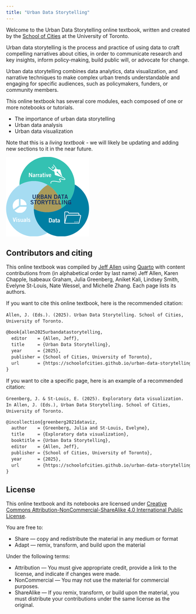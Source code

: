 ```yaml
---
title: "Urban Data Storytelling"
---
```


Welcome to the Urban Data Storytelling online textbook, written and created by the [School of Cities](https://schoolofcities.utoronto.ca/) at the University of Toronto. 

Urban data storytelling is the process and practice of using data to craft compelling narratives about cities, in order to communicate research and key insights, inform policy-making, build public will, or advocate for change. 

Urban data storytelling combines data analytics, data visualization, and narrative techniques to make complex urban trends understandable and engaging for specific audiences, such as policymakers, funders, or community members.

This online textbook has several core modules, each composed of one or more notebooks or tutorials.

- The importance of urban data storytelling  
- Urban data analysis
- Urban data visualization

Note that this is a *living textbook* - we will likely be updating and adding new sections to it in the near future.


![Framework for data storytelling](assets/uds-framework-diagram.png)



## Contributors and citing

This online textbook was compiled by [Jeff Allen](https://jamaps.github.io) using [Quarto](https://quarto.org/) with content contributions from (in alphabetical order by last name) Jeff Allen, Karen Chapple, Isabeaux Graham, Julia Greenberg, Aniket Kali, Lindsey Smith, Evelyne St-Louis, Nate Wessel, and Michelle Zhang. Each page lists its authors.

If you want to cite this online textbook, here is the recommended citation:

`Allen, J. (Eds.). (2025). Urban Data Storytelling. School of Cities, University of Toronto.`

```latex
@book{allen2025urbandatastorytelling,
  editor    = {Allen, Jeff},
  title     = {Urban Data Storytelling},
  year      = {2025},
  publisher = {School of Cities, University of Toronto},
  url		= {https://schoolofcities.github.io/urban-data-storytelling/}
}
```

If you want to cite a specific page, here is an example of a recommended citation:

`Greenberg, J. & St-Louis, E. (2025). Exploratory data visualization. In Allen, J. (Eds.), Urban Data Storytelling. School of Cities, University of Toronto.`

```latex
@incollection{greenberg2021dataviz,
  author    = {Greenberg, Julia and St-Louis, Evelyne},
  title     = {Exploratory data visualization},
  booktitle = {Urban Data Storytelling},
  editor    = {Allen, Jeff},
  publisher = {School of Cities, University of Toronto},
  year      = {2025},
  url		= {https://schoolofcities.github.io/urban-data-storytelling/urban-data-visualization/exploratory-data-visualization/exploratory-data-visualization.html}
}
```

## License

This online textbook and its notebooks are licensed under [Creative Commons Attribution-NonCommercial-ShareAlike 4.0 International Public License](https://creativecommons.org/licenses/by-nc-sa/4.0/legalcode).

You are free to:

- Share — copy and redistribute the material in any medium or format
- Adapt — remix, transform, and build upon the material

Under the following terms:

- Attribution — You must give appropriate credit, provide a link to the license, and indicate if changes were made.
- NonCommercial — You may not use the material for commercial purposes.
- ShareAlike — If you remix, transform, or build upon the material, you must distribute your contributions under the same license as the original.

